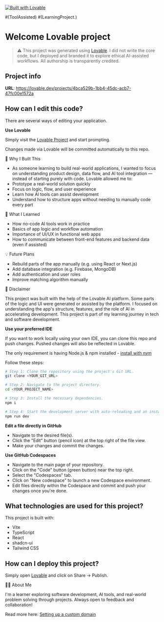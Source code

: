   
[![Built with Lovable](https://img.shields.io/badge/Built%20with-Lovable-blueviolet)](https://www.lovable.so/)

#(ToolAssisted)   #(LearningProject.)
# Welcome Lovable project
> ⚠️ This project was generated using [Lovable](https://www.lovable.so/). I did not write the core code, but I deployed and branded it to explore ethical AI-assisted workflows. All authorship is transparently credited.


## Project info

**URL**: https://lovable.dev/projects/4bca529b-1bb4-45dc-acb7-47fc00e1572a

## How can I edit this code?

There are several ways of editing your application.

**Use Lovable**

Simply visit the [Lovable Project](https://lovable.dev/projects/4bca529b-1bb4-45dc-acb7-47fc00e1572a) and start prompting.

Changes made via Lovable will be committed automatically to this repo.


🚧 Why I Built This

- As someone learning to build real-world applications, I wanted to focus on understanding product design, data flow, and AI tool integration — instead of starting purely with code. Lovable allowed me to:
- Prototype a real-world solution quickly
- Focus on logic, flow, and user experience
- Learn how AI tools can assist development
- Understand how to structure apps without needing to manually code every part


🧠 What I Learned

- How no-code AI tools work in practice
- Basics of app logic and workflow automation
- Importance of UI/UX in functional web apps
- How to communicate between front-end features and backend data (even if assisted)


💡 Future Plans

- Rebuild parts of the app manually (e.g. using React or Next.js)
- Add database integration (e.g. Firebase, MongoDB)
- Add authentication and user roles
- Improve matching algorithm manually


📌 Disclaimer

This project was built with the help of the Lovable AI platform. Some parts of the logic and UI were generated or assisted by the platform. I focused on understanding the app's structure, features, and the role of AI in accelerating development. This project is part of my learning journey in tech and software development.



**Use your preferred IDE**

If you want to work locally using your own IDE, you can clone this repo and push changes. Pushed changes will also be reflected in Lovable.

The only requirement is having Node.js & npm installed - [install with nvm](https://github.com/nvm-sh/nvm#installing-and-updating)

Follow these steps:

```sh
# Step 1: Clone the repository using the project's Git URL.
git clone <YOUR_GIT_URL>

# Step 2: Navigate to the project directory.
cd <YOUR_PROJECT_NAME>

# Step 3: Install the necessary dependencies.
npm i

# Step 4: Start the development server with auto-reloading and an instant preview.
npm run dev
```


**Edit a file directly in GitHub**

- Navigate to the desired file(s).
- Click the "Edit" button (pencil icon) at the top right of the file view.
- Make your changes and commit the changes.


**Use GitHub Codespaces**

- Navigate to the main page of your repository.
- Click on the "Code" button (green button) near the top right.
- Select the "Codespaces" tab.
- Click on "New codespace" to launch a new Codespace environment.
- Edit files directly within the Codespace and commit and push your changes once you're done.


## What technologies are used for this project?

This project is built with:

- Vite
- TypeScript
- React
- shadcn-ui
- Tailwind CSS


## How can I deploy this project?

Simply open [Lovable](https://lovable.dev/projects/4bca529b-1bb4-45dc-acb7-47fc00e1572a) and click on Share -> Publish.

🙋‍♂️ About Me

I'm a learner exploring software development, AI tools, and real-world problem solving through projects. Always open to feedback and collaboration!

Read more here: [Setting up a custom domain](https://docs.lovable.dev/tips-tricks/custom-domain#step-by-step-guide)
